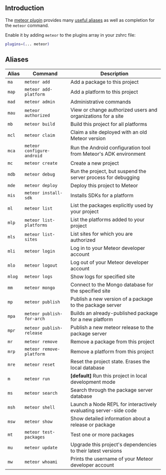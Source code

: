 ## Introduction

The [meteor plugin](https://github.com/lovejavaee/oh-my-zsh/tree/master/plugins/meteor) provides many
[useful aliases](#aliases) as well as completion for the `meteor` command.

Enable it by adding `meteor` to the plugins array in your zshrc file:
```zsh
plugins=(... meteor)
```

## Aliases

| Alias   | Command                    | Description                                                      |
|---------|----------------------------|------------------------------------------------------------------|
| `ma`    | `meteor add`               | Add a package to this project                                    |
| `map`   | `meteor add-platform`      | Add a platform to this project                                   |
| `mad`   | `meteor admin`             | Administrative commands                                          |
| `mau`   | `meteor authorized`        | View or change authorized users and organizations for a site     |
| `mb`    | `meteor build`             | Build this project for all platforms                             |
| `mcl`   | `meteor claim`             | Claim a site deployed with an old Meteor version                 |
| `mca`   | `meteor configure-android` | Run the Android configuration tool from Meteor's ADK environment |
| `mc`    | `meteor create`            | Create a new project                                             |
| `mdb`   | `meteor debug`             | Run the project, but suspend the server process for debugging    |
| `mde`   | `meteor deploy`            | Deploy this project to Meteor                                    |
| `mis`   | `meteor install-sdk`       | Installs SDKs for a platform                                     |
| `ml`    | `meteor list`              | List the packages explicitly used by your project                |
| `mlp`   | `meteor list-platforms`    | List the platforms added to your project                         |
| `mls`   | `meteor list-sites`        | List sites for which you are authorized                          |
| `mli`   | `meteor login`             | Log in to your Meteor developer account                          |
| `mlo`   | `meteor logout`            | Log out of your Meteor developer account                         |
| `mlog`  | `meteor logs`              | Show logs for specified site                                     |
| `mm`    | `meteor mongo`             | Connect to the Mongo database for the specified site             |
| `mp`    | `meteor publish`           | Publish a new version of a package to the package server         |
| `mpa`   | `meteor publish-for-arch`  | Builds an already-published package for a new platform           |
| `mpr`   | `meteor publish-release`   | Publish a new meteor release to the package server               |
| `mr`    | `meteor remove`            | Remove a package from this project                               |
| `mrp`   | `meteor remove-platform`   | Remove a platform from this project                              |
| `mre`   | `meteor reset`             | Reset the project state. Erases the local database               |
| `m`     | `meteor run`               | **[default]** Run this project in local development mode         |
| `ms`    | `meteor search`            | Search through the package server database                       |
| `msh`   | `meteor shell`             | Launch a Node REPL for interactively evaluating server-side code |
| `msw`   | `meteor show`              | Show detailed information about a release or package             |
| `mt`    | `meteor test-packages`     | Test one or more packages                                        |
| `mu`    | `meteor update`            | Upgrade this project's dependencies to their latest versions     |
| `mw`    | `meteor whoami`            | Prints the username of your Meteor developer account             |
